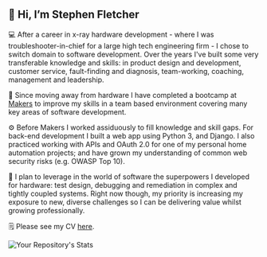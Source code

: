 ## 👋 Hi, I’m Stephen Fletcher

💻 After a career in x-ray hardware development - where I was troubleshooter-in-chief for a large high tech engineering firm - I chose to switch domain to software development. Over the years I've built some very transferable knowledge and skills: in product design and development, customer service, fault-finding and diagnosis, team-working, coaching, management and leadership.

🌱 Since moving away from hardware I have completed a bootcamp at [Makers](https://github.com/makersacademy) to improve my skills in a team based environment covering many key areas of software development.

⚙️ Before Makers I worked assiduously to fill knowledge and skill gaps. For back-end development I built a web app using Python 3, and Django. I also practiced working with APIs and OAuth 2.0 for one of my personal home automation projects; and have grown my understanding of common web security risks (e.g. OWASP Top 10).

👀 I plan to leverage in the world of software the superpowers I developed for hardware: test design, debugging and remediation in complex and tightly coupled systems. Right now though, my priority is increasing my exposure to new, diverse challenges so I can be delivering value whilst growing professionally.

🗒 Please see my CV [here](https://github.com/stephenfletchtek/CV).

![Your Repository's Stats](https://github-readme-stats.vercel.app/api?username=stephenfletchtek&show_icons=true)

